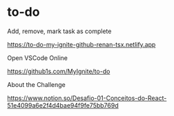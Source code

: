 # to-do
Add, remove, mark task as complete

https://to-do-my-ignite-github-renan-tsx.netlify.app

Open VSCode Online

https://github1s.com/MyIgnite/to-do

About the Challenge

https://www.notion.so/Desafio-01-Conceitos-do-React-51e4099a6e2f4d4bae94f9fe75bb769d
